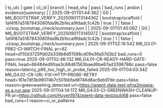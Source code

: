 | ts_utc | gate | cli_id | branch | head_sha | pass | bad_runs | andon | evidence(summary) |
| 2025-09-01T01:44:36Z | G0 | M6_BOOTSTRAP_VERIFY_20250901T014436Z | bootstrap/scaffold | 1af4f87a5187843080fda9b2b1eca9fdadc1c42b | true | 1 | false | .ci/sop_bootstrap_check/summary.json |
| 2025-09-01T01:45:06Z | G0 | M6_BOOTSTRAP_VERIFY_20250901T014507Z | bootstrap/scaffold | 1af4f87a5187843080fda9b2b1eca9fdadc1c42b | true | 1 | false | .ci/sop_bootstrap_check/summary.json |
2025-09-01T02:16:54Z M6_G3.01-PR62-CI-WATCH-FINAL pr=62 head=d110d3725ffd02b338b8d51588cd09e36a57d3b2 bad_runs=0 pass=true
2025-09-01T02:46:13Z M6_G4.01-CR-READY-HARD-GATE-FINAL head=66484ed90aa3c68d61563baed6be67ad3398786c pass=false reason=latency_p95_too_high_or_probe_failed
2025-09-01T04:03:34Z M6_G4.02-CR-URL-FIX+HTTP-PROBE-RETRY head=161e7df3b99074b7c501bbfad8746d8ac6eb97de pass=false reason=greenwashing_detected url=https://agent-data-test-pfne2mqwja-as.a.run.app
2025-09-01T04:14:17Z M6_G4.03-CI-GREENWASH-CLEANUP-PR pr=https://github.com/Huyen1974/agent-data-test/pull/68 pass=false bad_runs=1 reason=ci_or_patterns
